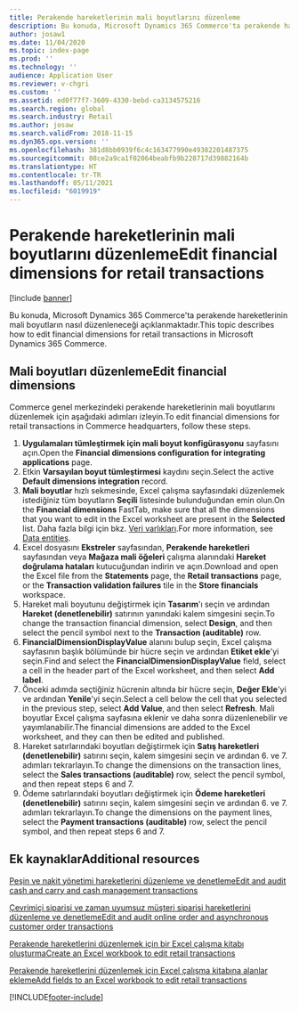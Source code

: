 ```yaml
---
title: Perakende hareketlerinin mali boyutlarını düzenleme
description: Bu konuda, Microsoft Dynamics 365 Commerce'ta perakende hareketlerinin mali boyutların nasıl düzenleneceği açıklanmaktadır.
author: josaw1
ms.date: 11/04/2020
ms.topic: index-page
ms.prod: ''
ms.technology: ''
audience: Application User
ms.reviewer: v-chgri
ms.custom: ''
ms.assetid: ed0f77f7-3609-4330-bebd-ca3134575216
ms.search.region: global
ms.search.industry: Retail
ms.author: josaw
ms.search.validFrom: 2018-11-15
ms.dyn365.ops.version: ''
ms.openlocfilehash: 381d8bb0939f6c4c163477990e49382201487375
ms.sourcegitcommit: 08ce2a9ca1f02064beabfb9b228717d39882164b
ms.translationtype: HT
ms.contentlocale: tr-TR
ms.lasthandoff: 05/11/2021
ms.locfileid: "6019919"
---
```

# <a name="edit-financial-dimensions-for-retail-transactions"></a><span data-ttu-id="c6bcc-103">Perakende hareketlerinin mali boyutlarını düzenleme</span><span class="sxs-lookup"><span data-stu-id="c6bcc-103">Edit financial dimensions for retail transactions</span></span>

[!include [banner](../includes/banner.md)]

<span data-ttu-id="c6bcc-104">Bu konuda, Microsoft Dynamics 365 Commerce'ta perakende hareketlerinin mali boyutların nasıl düzenleneceği açıklanmaktadır.</span><span class="sxs-lookup"><span data-stu-id="c6bcc-104">This topic describes how to edit financial dimensions for retail transactions in Microsoft Dynamics 365 Commerce.</span></span>

## <a name="edit-financial-dimensions"></a><span data-ttu-id="c6bcc-105">Mali boyutları düzenleme</span><span class="sxs-lookup"><span data-stu-id="c6bcc-105">Edit financial dimensions</span></span>

<span data-ttu-id="c6bcc-106">Commerce genel merkezindeki perakende hareketlerinin mali boyutlarını düzenlemek için aşağıdaki adımları izleyin.</span><span class="sxs-lookup"><span data-stu-id="c6bcc-106">To edit financial dimensions for retail transactions in Commerce headquarters, follow these steps.</span></span>

1. <span data-ttu-id="c6bcc-107">**Uygulamaları tümleştirmek için mali boyut konfigürasyonu** sayfasını açın.</span><span class="sxs-lookup"><span data-stu-id="c6bcc-107">Open the **Financial dimensions configuration for integrating applications** page.</span></span>
1. <span data-ttu-id="c6bcc-108">Etkin **Varsayılan boyut tümleştirmesi** kaydını seçin.</span><span class="sxs-lookup"><span data-stu-id="c6bcc-108">Select the active **Default dimensions integration** record.</span></span>
1. <span data-ttu-id="c6bcc-109">**Mali boyutlar** hızlı sekmesinde, Excel çalışma sayfasındaki düzenlemek istediğiniz tüm boyutların **Seçili** listesinde bulunduğundan emin olun.</span><span class="sxs-lookup"><span data-stu-id="c6bcc-109">On the **Financial dimensions** FastTab, make sure that all the dimensions that you want to edit in the Excel worksheet are present in the **Selected** list.</span></span> <span data-ttu-id="c6bcc-110">Daha fazla bilgi için bkz. [Veri varlıkları](../fin-ops-core/dev-itpro/financial/financial-dimension-configuration-integration.md#data-entities).</span><span class="sxs-lookup"><span data-stu-id="c6bcc-110">For more information, see [Data entities](../fin-ops-core/dev-itpro/financial/financial-dimension-configuration-integration.md#data-entities).</span></span>
1. <span data-ttu-id="c6bcc-111">Excel dosyasını **Ekstreler** sayfasından, **Perakende hareketleri** sayfasından veya **Mağaza mali öğeleri** çalışma alanındaki **Hareket doğrulama hataları** kutucuğundan indirin ve açın.</span><span class="sxs-lookup"><span data-stu-id="c6bcc-111">Download and open the Excel file from the **Statements** page, the **Retail transactions** page, or the **Transaction validation failures** tile in the **Store financials** workspace.</span></span>
1. <span data-ttu-id="c6bcc-112">Hareket mali boyutunu değiştirmek için **Tasarım**'ı seçin ve ardından **Hareket (denetlenebilir)** satırının yanındaki kalem simgesini seçin.</span><span class="sxs-lookup"><span data-stu-id="c6bcc-112">To change the transaction financial dimension, select **Design**, and then select the pencil symbol next to the **Transaction (auditable)** row.</span></span>
1. <span data-ttu-id="c6bcc-113">**FinancialDimensionDisplayValue** alanını bulup seçin, Excel çalışma sayfasının başlık bölümünde bir hücre seçin ve ardından **Etiket ekle**'yi seçin.</span><span class="sxs-lookup"><span data-stu-id="c6bcc-113">Find and select the **FinancialDimensionDisplayValue** field, select a cell in the header part of the Excel worksheet, and then select **Add label**.</span></span>
1. <span data-ttu-id="c6bcc-114">Önceki adımda seçtiğiniz hücrenin altında bir hücre seçin, **Değer Ekle**'yi ve ardından **Yenile**'yi seçin.</span><span class="sxs-lookup"><span data-stu-id="c6bcc-114">Select a cell below the cell that you selected in the previous step, select **Add Value**, and then select **Refresh**.</span></span> <span data-ttu-id="c6bcc-115">Mali boyutlar Excel çalışma sayfasına eklenir ve daha sonra düzenlenebilir ve yayımlanabilir.</span><span class="sxs-lookup"><span data-stu-id="c6bcc-115">The financial dimensions are added to the Excel worksheet, and they can then be edited and published.</span></span>
1. <span data-ttu-id="c6bcc-116">Hareket satırlarındaki boyutları değiştirmek için **Satış hareketleri (denetlenebilir)** satırını seçin, kalem simgesini seçin ve ardından 6. ve 7. adımları tekrarlayın.</span><span class="sxs-lookup"><span data-stu-id="c6bcc-116">To change the dimensions on the transaction lines, select the **Sales transactions (auditable)** row, select the pencil symbol, and then repeat steps 6 and 7.</span></span>
1. <span data-ttu-id="c6bcc-117">Ödeme satırlarındaki boyutları değiştirmek için **Ödeme hareketleri (denetlenebilir)** satırını seçin, kalem simgesini seçin ve ardından 6. ve 7. adımları tekrarlayın.</span><span class="sxs-lookup"><span data-stu-id="c6bcc-117">To change the dimensions on the payment lines, select the **Payment transactions (auditable)** row, select the pencil symbol, and then repeat steps 6 and 7.</span></span>

## <a name="additional-resources"></a><span data-ttu-id="c6bcc-118">Ek kaynaklar</span><span class="sxs-lookup"><span data-stu-id="c6bcc-118">Additional resources</span></span>

[<span data-ttu-id="c6bcc-119">Peşin ve nakit yönetimi hareketlerini düzenleme ve denetleme</span><span class="sxs-lookup"><span data-stu-id="c6bcc-119">Edit and audit cash and carry and cash management transactions</span></span>](edit-cash-trans.md)

[<span data-ttu-id="c6bcc-120">Çevrimiçi siparişi ve zaman uyumsuz müşteri siparişi hareketlerini düzenleme ve denetleme</span><span class="sxs-lookup"><span data-stu-id="c6bcc-120">Edit and audit online order and asynchronous customer order transactions</span></span>](edit-order-trans.md)

[<span data-ttu-id="c6bcc-121">Perakende hareketlerini düzenlemek için bir Excel çalışma kitabı oluşturma</span><span class="sxs-lookup"><span data-stu-id="c6bcc-121">Create an Excel workbook to edit retail transactions</span></span>](create-excel-edit.md)

[<span data-ttu-id="c6bcc-122">Perakende hareketlerini düzenlemek için Excel çalışma kitabına alanlar ekleme</span><span class="sxs-lookup"><span data-stu-id="c6bcc-122">Add fields to an Excel workbook to edit retail transactions</span></span>](add-fields-excel.md)


[!INCLUDE[footer-include](../includes/footer-banner.md)]
